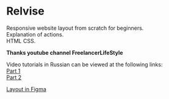 # Relvise #    
Responsive website layout from scratch for beginners.     
Explanation of actions.     
HTML CSS.    

**Thanks youtube channel FreelancerLifeStyle**    

Video tutorials in Russian can be viewed at the following links:    
[Part 1](https://www.youtube.com/watch?v=f-irDQwt1l4&list=PLM6XATa8CAG6uDjuDuAOTsdxmhDQMDO-J&index=16)    
[Part 2](https://www.youtube.com/watch?v=0UUK4VDblXM&list=PLM6XATa8CAG6uDjuDuAOTsdxmhDQMDO-J&index=17)    

[Layout in Figma](https://www.patreon.com/posts/maket-dlia-figma-55661134)    
